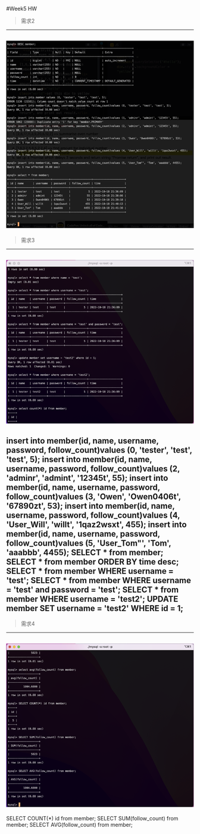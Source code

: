 #Week5 HW
>需求2
---
![需求2](https://github.com/owenfang0406/owenfang0406.github.io/blob/main/Practice/Week5/1.png)
---
>需求3
---
![需求3](https://github.com/owenfang0406/owenfang0406.github.io/blob/main/Practice/Week5/2.png)
---
insert into member(id, name, username, password, follow_count)values (0, 'tester', 'test', 'test', 5);
insert into member(id, name, username, password, follow_count)values (2, 'adminr', 'admint', '12345t', 55);
insert into member(id, name, username, password, follow_count)values (3, 'Owen', 'Owen0406t', '67890zt', 53);
insert into member(id, name, username, password, follow_count)values (4, 'User_Will', 'willt', '1qaz2wsxt', 455);
insert into member(id, name, username, password, follow_count)values (5, 'User_Tom"', 'Tom', 'aaabbb', 4455);
SELECT * from member;
SELECT * from member ORDER BY time desc;
SELECT * from member WHERE username = 'test';
SELECT * from member WHERE username = 'test' and password = 'test';
SELECT * from member WHERE username = 'test2';
UPDATE member SET username = 'test2' WHERE id = 1;
---
>需求4
---
![需求4](https://github.com/owenfang0406/owenfang0406.github.io/blob/main/Practice/Week5/3.png)
---
SELECT COUNT(*) id from member;
SELECT SUM(follow_count) from member;
SELECT AVG(follow_count) from member;
